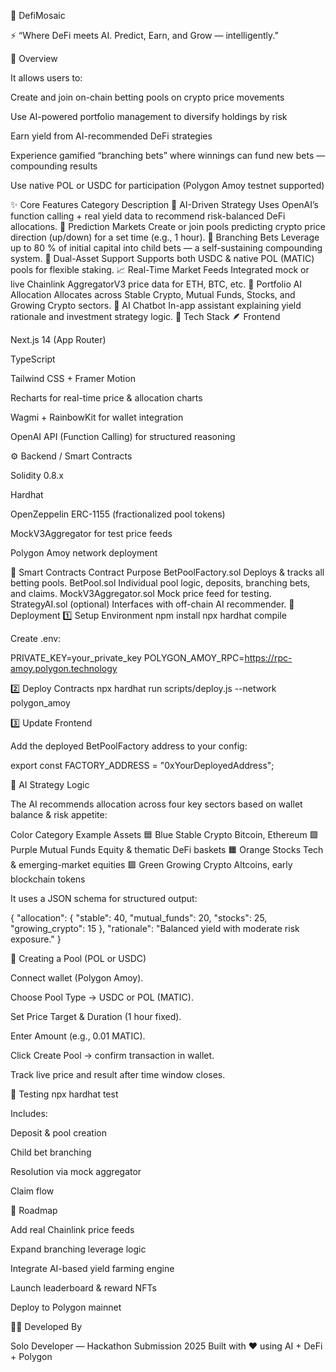 🧠 DefiMosaic

⚡ “Where DeFi meets AI. Predict, Earn, and Grow — intelligently.”

🪩 Overview

It allows users to:

Create and join on-chain betting pools on crypto price movements

Use AI-powered portfolio management to diversify holdings by risk

Earn yield from AI-recommended DeFi strategies

Experience gamified “branching bets” where winnings can fund new bets — compounding results

Use native POL or USDC for participation (Polygon Amoy testnet supported)

✨ Core Features
Category	Description
🤖 AI-Driven Strategy	Uses OpenAI’s function calling + real yield data to recommend risk-balanced DeFi allocations.
🎲 Prediction Markets	Create or join pools predicting crypto price direction (up/down) for a set time (e.g., 1 hour).
🔁 Branching Bets	Leverage up to 80 % of initial capital into child bets — a self-sustaining compounding system.
🧩 Dual-Asset Support	Supports both USDC & native POL (MATIC) pools for flexible staking.
📈 Real-Time Market Feeds	Integrated mock or live Chainlink AggregatorV3 price data for ETH, BTC, etc.
🧮 Portfolio AI Allocation	Allocates across Stable Crypto, Mutual Funds, Stocks, and Growing Crypto sectors.
💬 AI Chatbot	In-app assistant explaining yield rationale and investment strategy logic.
🧰 Tech Stack
🪶 Frontend

Next.js 14 (App Router)

TypeScript

Tailwind CSS + Framer Motion

Recharts for real-time price & allocation charts

Wagmi + RainbowKit for wallet integration

OpenAI API (Function Calling) for structured reasoning

⚙️ Backend / Smart Contracts

Solidity 0.8.x

Hardhat

OpenZeppelin ERC-1155 (fractionalized pool tokens)

MockV3Aggregator for test price feeds

Polygon Amoy network deployment

🧩 Smart Contracts
Contract	Purpose
BetPoolFactory.sol	Deploys & tracks all betting pools.
BetPool.sol	Individual pool logic, deposits, branching bets, and claims.
MockV3Aggregator.sol	Mock price feed for testing.
StrategyAI.sol (optional)	Interfaces with off-chain AI recommender.
🚀 Deployment
1️⃣ Setup Environment
npm install
npx hardhat compile


Create .env:

PRIVATE_KEY=your_private_key
POLYGON_AMOY_RPC=https://rpc-amoy.polygon.technology

2️⃣ Deploy Contracts
npx hardhat run scripts/deploy.js --network polygon_amoy

3️⃣ Update Frontend

Add the deployed BetPoolFactory address to your config:

export const FACTORY_ADDRESS = "0xYourDeployedAddress";

🧠 AI Strategy Logic

The AI recommends allocation across four key sectors based on wallet balance & risk appetite:

Color	Category	Example Assets
🟦 Blue	Stable Crypto	Bitcoin, Ethereum
🟪 Purple	Mutual Funds	Equity & thematic DeFi baskets
🟧 Orange	Stocks	Tech & emerging-market equities
🟩 Green	Growing Crypto	Altcoins, early blockchain tokens

It uses a JSON schema for structured output:

{
  "allocation": {
    "stable": 40,
    "mutual_funds": 20,
    "stocks": 25,
    "growing_crypto": 15
  },
  "rationale": "Balanced yield with moderate risk exposure."
}

💸 Creating a Pool (POL or USDC)

Connect wallet (Polygon Amoy).

Choose Pool Type → USDC or POL (MATIC).

Set Price Target & Duration (1 hour fixed).

Enter Amount (e.g., 0.01 MATIC).

Click Create Pool → confirm transaction in wallet.

Track live price and result after time window closes.

🧪 Testing
npx hardhat test


Includes:

Deposit & pool creation

Child bet branching

Resolution via mock aggregator

Claim flow

🧭 Roadmap

 Add real Chainlink price feeds

 Expand branching leverage logic

 Integrate AI-based yield farming engine

 Launch leaderboard & reward NFTs

 Deploy to Polygon mainnet

🧑‍💻 Developed By

Solo Developer — Hackathon Submission 2025
Built with ❤️ using AI + DeFi + Polygon
